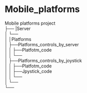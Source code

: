 # Mobile_platforms


Mobile platforms project <br />
├── |Server <br />
│   └── <br />
│   │Platforms <br />
│   ├──Platforms_controls_by_server <br />
│   │  ├──Platfotm_code <br />
│   │  └── <br />
│   ├──Platforms_controls_by_joystick <br />
│   │  ├──Platfotm_code <br />
│   │  ├──Jpystick_code <br />
│   │  └── <br />
│   └── <br />
└── <br />

 
